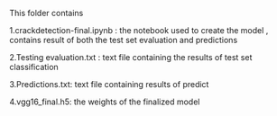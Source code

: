 This folder contains

1.crackdetection-final.ipynb : the notebook used to create the model , contains result of both the test set evaluation and predictions

2.Testing evaluation.txt : text file containing the results of test set classification

3.Predictions.txt: text file containing results of predict

4.vgg16_final.h5: the weights of the finalized model
